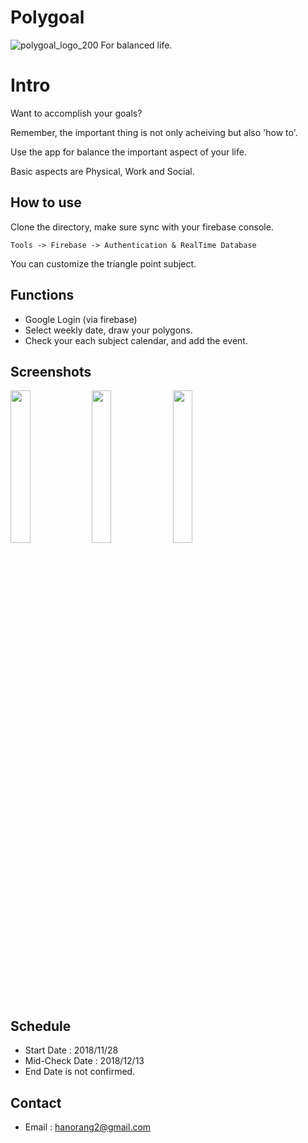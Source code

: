 # Polygoal
![polygoal_logo_200](https://user-images.githubusercontent.com/26480389/49917263-d20d8c00-fee1-11e8-9767-e2cbbd2b0e1c.png)
  For balanced life.

# Intro
Want to accomplish your goals?

Remember, the important thing is not only acheiving but also 'how to'.

Use the app for balance the important aspect of your life.

Basic aspects are Physical, Work and Social.


## How to use
Clone the directory, make sure sync with your firebase console.

`Tools -> Firebase -> Authentication & RealTime Database`

You can customize the triangle point subject. 

## Functions
- Google Login (via firebase)
- Select weekly date, draw your polygons.
- Check your each subject calendar, and add the event.

## Screenshots
<div>
  <img src="https://user-images.githubusercontent.com/26480389/49917075-0896d700-fee1-11e8-9627-a854575f9131.png" width="25%">
  <img src="https://user-images.githubusercontent.com/26480389/49917076-092f6d80-fee1-11e8-990f-1d820e659575.png" width="25%">
  <img src="https://user-images.githubusercontent.com/26480389/49917077-092f6d80-fee1-11e8-8181-0780d8897845.png" width="25%">
</div>

## Schedule
- Start Date : 2018/11/28
- Mid-Check Date : 2018/12/13
- End Date is not confirmed.

## Contact
- Email : hanorang2@gmail.com
